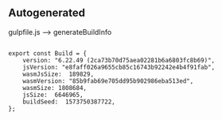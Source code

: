 



Autogenerated
-------------








gulpfile.js --> generateBuildInfo


  

```

export const Build = {
    version: "6.22.49 (2ca73b70d75aea02281b6a6803fc8b69)",
    jsVersion: "e8faff026a9655cb85c16743b92242e4b4f91fab",
    wasmJsSize:  189829,
    wasmVersion: "85b9fab69e705dd95b902986eba513ed",
    wasmSize: 1808684,
    jsSize:  6646965,
    buildSeed:  1573750387722,
};


```




